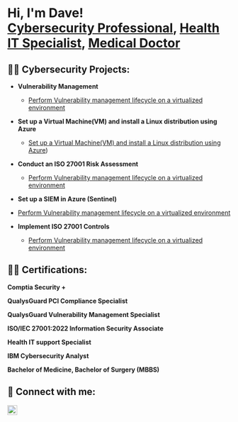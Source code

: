 <h1>Hi, I'm Dave! <br/><a href="https://github.com/DrObii1">Cybersecurity Professional</a>, <a href="https://www.linkedin.com/in/1Davidobi/">Health IT Specialist</a>, <a href="https://www.linkedin.com/in/1Davidobi/">Medical Doctor</a></h1>

<h2>👨‍💻 Cybersecurity Projects:</h2>

- <b>Vulnerability Management</b>
  - [Perform Vulnerability management lifecycle on a virtualized environment](https://github.com/DrObii/Vulnerability-Management-Lab)
    
- <b>Set up a Virtual Machine(VM) and install a Linux distribution using Azure</b>
   - [Set up a Virtual Machine(VM) and install a Linux distribution using Azure](https://github.com/DrObii/Set-up-a-VM-and-install-a-Linux-distribution-using-Azure))
 
- <b>Conduct an ISO 27001 Risk Assessment</b>
   - [Perform Vulnerability management lifecycle on a virtualized environment](https://github.com/DrObii/Vulnerability-Management-Lab)

 - <b>Set up a SIEM in Azure (Sentinel)</b>
  - [Perform Vulnerability management lifecycle on a virtualized environment](https://github.com/DrObii/Vulnerability-Management-Lab)
- <b>Implement ISO 27001 Controls</b>
  - [Perform Vulnerability management lifecycle on a virtualized environment](https://github.com/DrObii/Vulnerability-Management-Lab)

<h2>👨‍💻 Certifications:</h2>

<b>Comptia Security + </b>

<b>QualysGuard PCI Compliance Specialist </b>

<b>QualysGuard Vulnerability Management Specialist </b>

<b>ISO/IEC 27001:2022 Information Security Associate </b>

<b>Health IT support Specialist </b>

<b>IBM Cybersecurity Analyst</b>

<b>Bachelor of Medicine, Bachelor of Surgery (MBBS) </b>



<h2> 🤳 Connect with me:</h2>


[<img align="left" alt="JoshMadakor | LinkedIn" width="22px" src="https://cdn.jsdelivr.net/npm/simple-icons@v3/icons/linkedin.svg" />][linkedin]



[linkedin]: https://linkedin.com/in/1Davidobi

<!--
**joshmadakor1/joshmadakor1** is a ✨ _special_ ✨ repository because its `README.md` (this file) appears on your GitHub profile.

Here are some ideas to get you started:

- 🔭 I’m currently working on ...
- 🌱 I’m currently learning ...
- 👯 I’m looking to collaborate on ...
- 🤔 I’m looking for help with ...
- 💬 Ask me about ...
- 📫 How to reach me: ...
- 😄 Pronouns: ...
- ⚡ Fun fact: ...
-->
